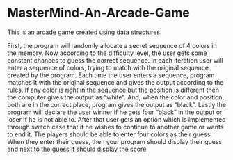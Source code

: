 # MasterMind-An-Arcade-Game

This is an arcade game created using data structures.

First, the program will randomly allocate a secret sequence of 4 colors in the memory. Now according to the difficulty level, the user gets some constant chances to guess the correct sequence. In each iteration user will enter a sequence of colors, trying to match with the original sequence created by the program. Each time the user enters a sequence, program matches it with the original sequence and gives the output according to the rules. If any color is right in the sequence but the position is different then the computer gives the output as “white”. And, when the color and position, both are in the correct place, program gives the output as “black”. Lastly the program will declare the user winner if he gets four “black” in the output or loser if he is not able to. After that user gets an option which is implemented through switch case that if he wishes to continue to another game or wants to end it. The players should be able to enter four colors as their guess. When they enter their guess, then your program should display their guess and next to the guess it should display the score.
